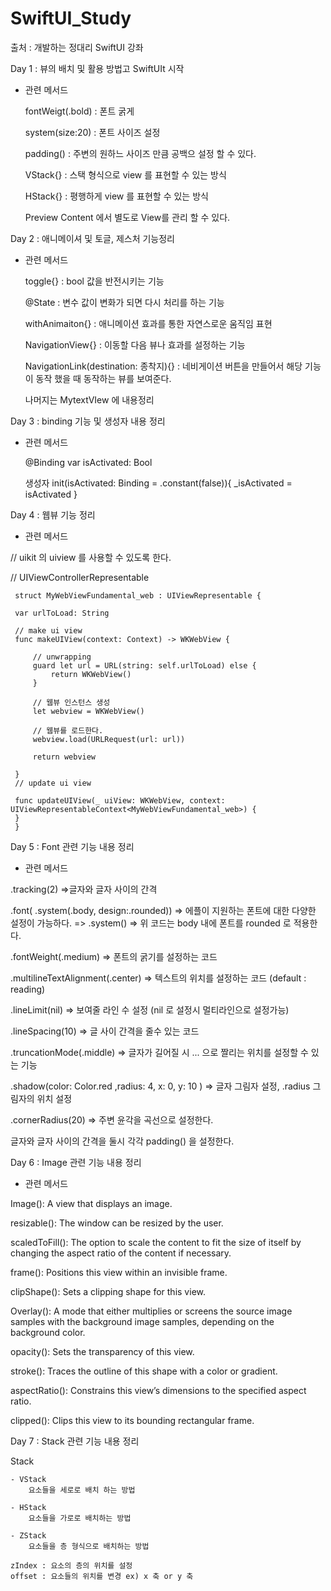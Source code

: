 # SwiftUI_Study
출처 : 개발하는 정대리 SwiftUI 강좌

Day 1 : 뷰의 배치 및 활용 방법고 SwiftUIt 시작
  
  - 관련 메서드 
 
    fontWeigt(.bold) : 폰트 굵게
 
    system(size:20) : 폰트 사이즈 설정
 
    padding() : 주변의 원하느 사이즈 만큼 공백으 설정 할 수 있다.
 
    VStack{} : 스택 형식으로 view 를 표현할 수 있는 방식
 
    HStack{} : 평행하게 view 를 표현할 수 있는 방식
 
    Preview Content 에서 별도로 View를 관리 할 수 있다.
 
 Day 2 : 애니메이셔 및 토글, 제스처 기능정리
 
  - 관련 메서드
 
    toggle{} : bool 값을 반전시키는 기능
 
    @State : 변수 값이 변화가 되면 다시 처리를 하는 기능
 
    withAnimaiton{} : 애니메이션 효과를 통한 자연스로운 움직임 표현
 
    NavigationView{} : 이동할 다음 뷰나 효과를 설정하는 기능
 
    NavigationLink(destination: 종착지){} : 네비게이션 버튼을 만들어서 해당 기능이 동작 했을 때
    동작하는 뷰를 보여준다.
 
    나머지는 MytextVIew 에 내용정리
    
  Day 3 : binding 기능 및 생성자 내용 정리
   
   - 관련 메서드
    
     @Binding
     var isActivated: Bool
     
     
     생성자
     init(isActivated: Binding<Bool> = .constant(false)){
     _isActivated = isActivated }
  
  Day 4 : 웹뷰 기능 정리
  
  - 관련 메서드
    
 // uikit 의 uiview 를 사용할 수 있도록 한다.
 
 // UIViewControllerRepresentable
 
     struct MyWebViewFundamental_web : UIViewRepresentable {
         
     var urlToLoad: String
     
     // make ui view
     func makeUIView(context: Context) -> WKWebView {
         
         // unwrapping
         guard let url = URL(string: self.urlToLoad) else {
             return WKWebView()
         }
         
         // 웹뷰 인스턴스 생성
         let webview = WKWebView()
         
         // 웹뷰를 로드한다.
         webview.load(URLRequest(url: url))
         
         return webview
         
     }
     // update ui view
     
     func updateUIView(_ uiView: WKWebView, context: UIViewRepresentableContext<MyWebViewFundamental_web>) {
     }
     }
  
  Day 5 : Font 관련 기능 내용 정리

   - 관련 메서드
    
 .tracking(2)
 =>글자와 글자 사이의 간격
 
 .font( .system(.body, design:.rounded))
 => 에플이 지원하는 폰트에 대한 다양한 설정이 가능하다. => .system()
 => 위 코드는 body 내에 폰트를 rounded 로 적용한다.
 
 .fontWeight(.medium)
 => 폰트의 굵기를 설정하는 코드
 
 .multilineTextAlignment(.center)
 => 텍스트의 위치를 설정하는 코드 (default : reading)
 
 .lineLimit(nil)
 => 보여줄 라인 수 설정 (nil 로 설정시 멀티라인으로 설정가능)
 
 .lineSpacing(10)
 => 글 사이 간격을 줄수 있는 코드
 
 .truncationMode(.middle)
 => 글자가 길어질 시 ... 으로 짤리는 위치를 설정할 수 있는 기능
 
 .shadow(color: Color.red ,radius: 4, x: 0, y: 10 )
 => 글자 그림자 설정, .radius 그림자의 위치 설정
 
 .cornerRadius(20)
 => 주변 윤각을 곡선으로 설정한다.
 
 글자와 글자 사이의 간격을 둘시 각각 padding() 을 설정한다.
  
Day 6 :  Image 관련 기능 내용 정리

   - 관련 메서드
    
 Image(): A view that displays an image.
 
 resizable(): The window can be resized by the user.
 
 scaledToFill(): The option to scale the content to fit the size of itself by changing the aspect ratio of the content if necessary.
 
 frame(): Positions this view within an invisible frame.
 
 clipShape(): Sets a clipping shape for this view.
 
 Overlay(): A mode that either multiplies or screens the source image samples with the background image samples, depending on the background color.
 
 opacity(): Sets the transparency of this view.
 
 stroke(): Traces the outline of this shape with a color or gradient.
 
 aspectRatio(): Constrains this view’s dimensions to the specified aspect ratio.
 
 clipped(): Clips this view to its bounding rectangular frame.

Day 7 : Stack 관련 기능 내용 정리
   
   Stack
    
    - VStack
        요소들을 세로로 배치 하는 방법
    
    - HStack
        요소들을 가로로 배치하는 방법
    
    - ZStack
        요소들을 층 형식으로 배치하는 방법
 
    zIndex : 요소의 층의 위치를 설정
    offset : 요소들의 위치를 변경 ex) x 축 or y 축
